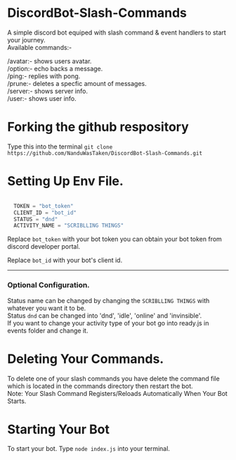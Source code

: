 # DiscordBot-Slash-Commands
A simple discord bot equiped with slash command & event handlers to start your journey.  
Available commands:-

/avatar:- shows users avatar.  
/option:- echo backs a message.  
/ping:- replies with pong.  
/prune:- deletes a specfic amount of messages.  
/server:- shows server info.  
/user:- shows user info.  


# Forking the github respository
Type this into the terminal
`git clone https://github.com/NanduWasTaken/DiscordBot-Slash-Commands.git`

# Setting Up Env File.
```js

  TOKEN = "bot_token"
  CLIENT_ID = "bot_id"
  STATUS = "dnd"
  ACTIVITY_NAME = "SCRIBLLING THINGS"

```
Replace `bot_token` with your bot token you can obtain your bot token from discord developer portal.

Replace  `bot_id` with your bot's client id.
_____________________________________________

### Optional Configuration.

Status name can be changed by changing the `SCRIBLLING THINGS` with whatever you want it to be.  
Status `dnd` can be changed into 'dnd', 'idle', 'online' and 'invinsible'.  
If you want to change your activity type of your bot go into ready.js in events folder and change it.  

# Deleting Your Commands.
To delete one of your slash commands you have delete the command file which is located in the commands directory then restart the bot.  
Note: Your Slash Command Registers/Reloads Automatically When Your Bot Starts.

# Starting Your Bot
To start your bot.
Type `node index.js` into your terminal.

